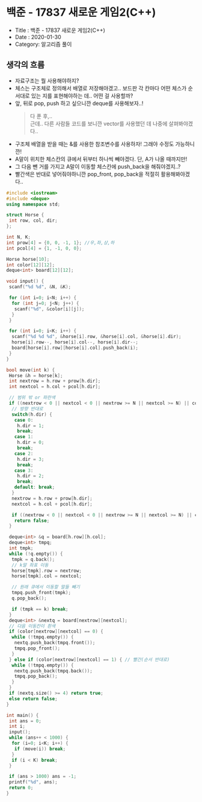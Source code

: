# 백준 - 17837 새로운 게임2(C++)

- Title : 백준 - 17837 새로운 게임2(C++)
- Date : 2020-01-30
- Category: 알고리즘 풀이

## 생각의 흐름

- 자료구조는 뭘 사용해야하지?
- 체스는 구조체로 정의해서 배열로 저장해야겠고.. 보드판 각 칸마다 어떤 체스가 순서대로 있는 지를 표현해야하는 데.. 어떤 걸 사용할까?
- 앞, 뒤로 pop, push 하고 싶으니깐 deque를 사용해보자..!
  > 다 푼 후,.. <br/>
  > 근데.. 다른 사람들 코드를 보니깐 vector를 사용했던 데 나중에 살펴봐야겠다..
- 구조체 배열을 받을 때는 &를 사용한 참조변수를 사용하자! 그래야 수정도 가능하니깐!
- A말이 위치한 체스칸의 큐에서 뒤부터 하나씩 빼야겠다. 단, A가 나올 때까지만!
- 그 다음 뺀 거를 가지고 A말이 이동할 체스칸에 push_back을 해줘야겠지..?
- 빨간색은 반대로 넣어줘야하니깐 pop_front, pop_back을 적절히 활용해봐야겠다..

```cpp
#include <iostream>
#include <deque>
using namespace std;

struct Horse {
 int row, col, dir;
};

int N, K;
int prow[4] = {0, 0, -1, 1}; //우,좌,상,하
int pcol[4] = {1, -1, 0, 0};

Horse horse[10];
int color[12][12];
deque<int> board[12][12];

void input() {
 scanf("%d %d", &N, &K);

 for (int i=0; i<N; i++) {
  for (int j=0; j<N; j++) {
   scanf("%d", &color[i][j]);
  }
 }

 for (int i=0; i<K; i++) {
  scanf("%d %d %d", &horse[i].row, &horse[i].col, &horse[i].dir);
  horse[i].row--, horse[i].col--, horse[i].dir--;
  board[horse[i].row][horse[i].col].push_back(i);
 }
}

bool move(int k) {
 Horse &h = horse[k];
 int nextrow = h.row + prow[h.dir];
 int nextcol = h.col + pcol[h.dir];

 // 범위 밖 or 파란색
 if ((nextrow < 0 || nextcol < 0 || nextrow >= N || nextcol >= N) || color[nextrow][nextcol] == 2) {
  // 방향 반대로
  switch(h.dir) {
   case 0:
    h.dir = 1;
    break;
   case 1:
    h.dir = 0;
    break;
   case 2:
    h.dir = 3;
    break;
   case 3:
    h.dir = 2;
    break;
   default: break;
  }
  nextrow = h.row + prow[h.dir];
  nextcol = h.col + pcol[h.dir];

  if ((nextrow < 0 || nextcol < 0 || nextrow >= N || nextcol >= N) || color[nextrow][nextcol] == 2)
   return false;
 }

 deque<int> &q = board[h.row][h.col];
 deque<int> tmpq;
 int tmpk;
 while (!q.empty()) {
  tmpk = q.back();
  // k말 좌표 이동
  horse[tmpk].row = nextrow;
  horse[tmpk].col = nextcol;

  // 원래 큐에서 이동할 말들 빼기
  tmpq.push_front(tmpk);
  q.pop_back();

  if (tmpk == k) break;
 }
 deque<int> &nextq = board[nextrow][nextcol];
 // 다음 이동칸이 흰색
 if (color[nextrow][nextcol] == 0) {
  while (!tmpq.empty()) {
   nextq.push_back(tmpq.front());
   tmpq.pop_front();
  }
 } else if (color[nextrow][nextcol] == 1) { // 빨간(순서 반대로)
  while (!tmpq.empty()) {
   nextq.push_back(tmpq.back());
   tmpq.pop_back();
  }
 }
 if (nextq.size() >= 4) return true;
 else return false;
}

int main() {
 int ans = 0;
 int i;
 input();
 while (ans++ < 1000) {
  for (i=0; i<K; i++) {
   if (move(i)) break;
  }
  if (i < K) break;
 }

 if (ans > 1000) ans = -1;
 printf("%d", ans);
 return 0;
}
```
